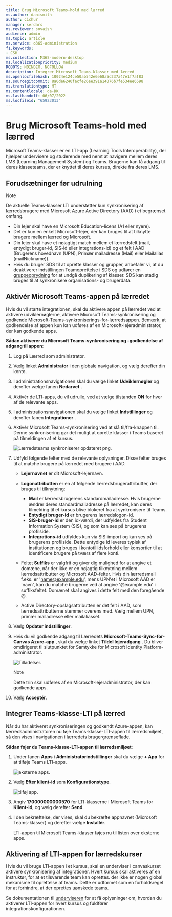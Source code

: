 ```yaml
---
title: Brug Microsoft Teams-hold med lærred
ms.author: danismith
author: cichur
manager: serdars
ms.reviewer: sovaish
audience: admin
ms.topic: article
ms.service: o365-administration
f1.keywords:
- CSH
ms.collection: M365-modern-desktop
ms.localizationpriority: medium
ROBOTS: NOINDEX, NOFOLLOW
description: Integrer Microsoft Teams-klasser med lærred
ms.openlocfilehash: 10024e124ce50ab542e6e68a5c237a47e1f7af83
ms.sourcegitcommit: 8a0de6240facfe26ee391a14076b7fe534ee6598
ms.translationtype: MT
ms.contentlocale: da-DK
ms.lasthandoff: 06/07/2022
ms.locfileid: "65923013"
---
```

# <a name="use-microsoft-teams-classes-with-canvas"></a>Brug Microsoft Teams-hold med lærred

Microsoft Teams-klasser er en LTI-app (Learning Tools Interoperability), der hjælper undervisere og studerende med nemt at navigere mellem deres LMS (Learning Management System) og Teams. Brugerne kan få adgang til deres klasseteams, der er knyttet til deres kursus, direkte fra deres LMS.

## <a name="prerequisites-before-deployment"></a>Forudsætninger før udrulning

> [!NOTE]
> De aktuelle Teams-klasser LTI understøtter kun synkronisering af lærredsbrugere med Microsoft Azure Active Directory (AAD) i et begrænset omfang.
>
> - Din lejer skal have en Microsoft Education-licens (A1 eller nyere).
> - Det er kun en enkelt Microsoft-lejer, der kan bruges til at tilknytte brugere mellem lærred og Microsoft.
> - Din lejer skal have et nøjagtigt match mellem et lærredsfelt (mail, entydigt bruger-id, SIS-id eller integrations-id) og et felt i AAD (Brugerens hovednavn (UPN), Primær mailadresse (Mail) eller Mailalias (mailNickname)).
> - Hvis du bruger SDS til at oprette klasser og grupper, anbefaler vi, at du deaktiverer indstillingen Teamoprettelse i SDS og udfører en [gruppeoprydning](/schooldatasync/group-cleanup) for at undgå duplikering af klasser. SDS kan stadig bruges til at synkronisere organisations- og brugerdata.

## <a name="enable-the-microsoft-teams-app-in-canvas"></a>Aktivér Microsoft Teams-appen på lærredet

Hvis du vil starte integrationen, skal du aktivere appen på lærredet ved at aktivere udviklernøglerne, aktivere Microsoft Teams-synkronisering og godkende Microsoft-Teams-synkroniserings-for-lærredsappen. Bemærk, at godkendelse af appen kun kan udføres af en Microsoft-lejeradministrator, der kan godkende apps.

**Sådan aktiverer du Microsoft Teams-synkronisering og -godkendelse af adgang til appen**:

1. Log på Lærred som administrator.

2. Vælg linket **Administrator** i den globale navigation, og vælg derefter din konto.
3. I administrationsnavigationen skal du vælge linket **Udviklernøgler** og derefter vælge fanen **Nedarvet** .
4. Aktivér de LTI-apps, du vil udrulle, ved at vælge tilstanden **ON** for hver af de relevante apps.

5. I administrationsnavigationen skal du vælge linket **Indstillinger** og derefter fanen **Integrationer** .

6. Aktivér Microsoft Teams-synkronisering ved at slå til/fra-knappen til. Denne synkronisering gør det muligt at oprette klasser i Teams baseret på tilmeldingen af et kursus.

   ![Lærredsteams synkroniserer opdateret png.](https://user-images.githubusercontent.com/87142492/128225881-abdfc52d-dc9e-48ad-aec5-f6617c6436f3.png)

7. Udfyld følgende felter med de relevante oplysninger. Disse felter bruges til at matche brugere på lærredet med brugere i AAD.
   - **Lejernavnet** er dit Microsoft-lejernavn.
   - **Logonattributten** er en af følgende lærredsbrugerattributter, der bruges til tilknytning:
      - **Mail** er lærredsbrugerens standardmailadresse. Hvis brugerne ændrer deres standardmailadresse på lærredet, kan deres tilmelding til et kursus blive blokeret fra at synkronisere til Teams.
      - **Entydigt bruger-id** er brugerens lærredslogon-id.
      - **SIS-bruger-id** er den id-værdi, der udfyldes fra Student Information System (SIS), og som kan ses på brugerens profilside.
      - **Integrations-id** udfyldes kun via SIS-import og kan ses på brugerens profilside. Dette entydige id leveres typisk af institutionen og bruges i kontotillidsforhold eller konsortier til at identificere brugere på tværs af flere konti.

   - Feltet **Suffiks** er valgfrit og giver dig mulighed for at angive et domæne, når der ikke er en nøjagtig tilknytning mellem lærredsattributter og Microsoft AAD-felter. Hvis din lærredsmail f.eks. er 'name@example.edu', mens UPN'et i Microsoft AAD er 'navn', kan du matche brugerne ved at angive '@example.edu' i suffiksfeltet. Domænet skal angives i dette felt med den foregående @.
   - Active Directory-opslagsattributten er det felt i AAD, som lærredsattributterne stemmer overens med. Vælg mellem UPN, primær mailadresse eller mailaliasset.

8. Vælg **Opdater indstillinger**.

9. Hvis du vil godkende adgang til Lærredets **Microsoft-Teams-Sync-for-Canvas Azure-app** , skal du vælge linket **Tildel lejeradgang** . Du bliver omdirigeret til slutpunktet for Samtykke for Microsoft Identity Platform-administrator.

   ![Tilladelser.](media/permissions.png)

   > [!NOTE]
   > Dette trin skal udføres af en Microsoft-lejeradministrator, der kan godkende apps.

10. Vælg **Acceptér**.

## <a name="integrate-teams-classes-lti-in-canvas"></a>Integrer Teams-klasse-LTI på lærred

Når du har aktiveret synkroniseringen og godkendt Azure-appen, kan lærredsadministratoren nu føje Teams-klasse-LTI-appen til lærredsmiljøet, så den vises i navigationen i lærredets brugergrænseflade.

**Sådan føjer du Teams-klasse-LTI-appen til lærredsmiljøet**:

1. Under fanen **Apps** i **Administratorindstillinger** skal du vælge **+ App** for at tilføje Teams LTI-apps.

   ![eksterne apps.](media/external-apps.png)

2. Vælg **Efter klient-id** som **Konfigurationstype**.

   ![tilføj app.](media/add-app.png)

3. Angiv **170000000000570** for LTI-klasserne i Microsoft Teams for **Klient-id**, og vælg derefter **Send**.

4. I den bekræftelse, der vises, skal du bekræfte appnavnet (Microsoft Teams-klasser) og derefter vælge **Installér**.

   LTI-appen til Microsoft Teams-klasser føjes nu til listen over eksterne apps.

## <a name="enabling-the-lti-app-for-canvas-courses"></a>Aktivering af LTI-appen for lærredskurser

Hvis du vil bruge LTI-appen i et kursus, skal en underviser i canvaskurset aktivere synkronisering af integrationer. Hvert kursus skal aktiveres af en instruktør, for at et tilsvarende team kan oprettes. der ikke er nogen global mekanisme til oprettelse af teams. Dette er udformet som en forholdsregel for at forhindre, at der oprettes uønskede teams.

Se dokumentationen til [underviseren](https://support.microsoft.com/topic/use-microsoft-teams-classes-in-your-lms-preview-ac6a1e34-32f7-45e6-b83e-094185a1e78a#ID0EBD=Instructure_Canvas) for at få oplysninger om, hvordan du aktiverer LTI-appen for hvert kursus og fuldfører integrationskonfigurationen.
